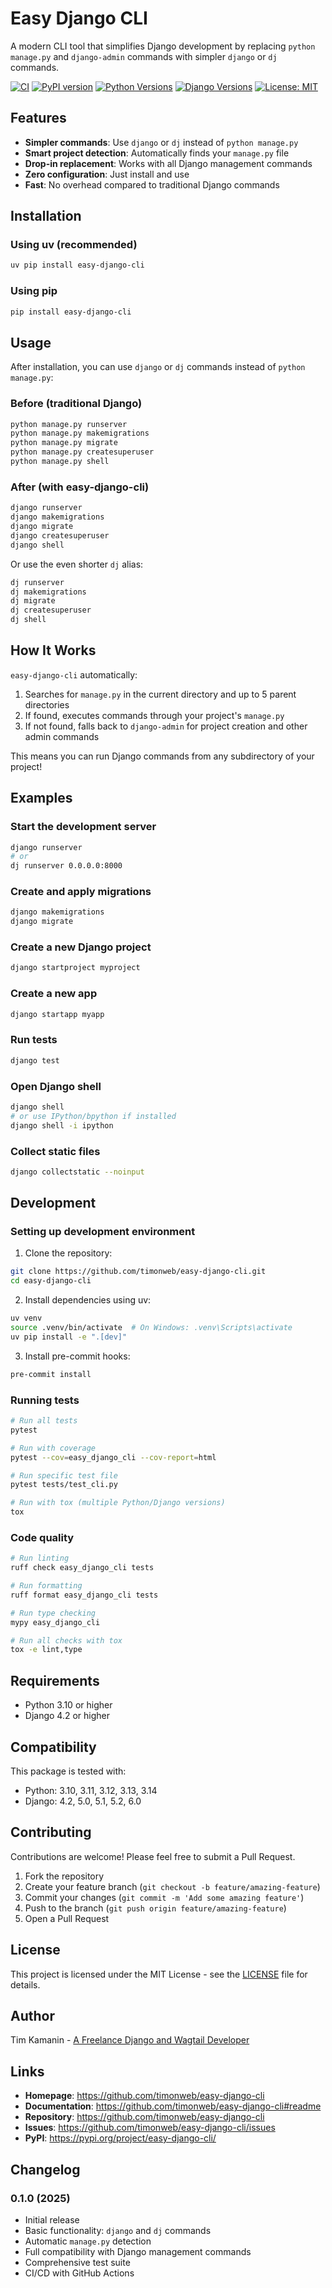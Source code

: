 # Easy Django CLI

A modern CLI tool that simplifies Django development by replacing `python manage.py` and `django-admin` commands with simpler `django` or `dj` commands.

[![CI](https://github.com/timonweb/easy-django-cli/actions/workflows/ci.yml/badge.svg)](https://github.com/timonweb/easy-django-cli/actions/workflows/ci.yml)
[![PyPI version](https://badge.fury.io/py/easy-django-cli.svg)](https://badge.fury.io/py/easy-django-cli)
[![Python Versions](https://img.shields.io/pypi/pyversions/easy-django-cli.svg)](https://pypi.org/project/easy-django-cli/)
[![Django Versions](https://img.shields.io/badge/django-4.2%20%7C%205.0%20%7C%205.1%20%7C%205.2%20%7C%206.0-blue.svg)](https://www.djangoproject.com/)
[![License: MIT](https://img.shields.io/badge/License-MIT-yellow.svg)](https://opensource.org/licenses/MIT)

## Features

- **Simpler commands**: Use `django` or `dj` instead of `python manage.py`
- **Smart project detection**: Automatically finds your `manage.py` file
- **Drop-in replacement**: Works with all Django management commands
- **Zero configuration**: Just install and use
- **Fast**: No overhead compared to traditional Django commands

## Installation

### Using uv (recommended)

```bash
uv pip install easy-django-cli
```

### Using pip

```bash
pip install easy-django-cli
```

## Usage

After installation, you can use `django` or `dj` commands instead of `python manage.py`:

### Before (traditional Django)

```bash
python manage.py runserver
python manage.py makemigrations
python manage.py migrate
python manage.py createsuperuser
python manage.py shell
```

### After (with easy-django-cli)

```bash
django runserver
django makemigrations
django migrate
django createsuperuser
django shell
```

Or use the even shorter `dj` alias:

```bash
dj runserver
dj makemigrations
dj migrate
dj createsuperuser
dj shell
```

## How It Works

`easy-django-cli` automatically:

1. Searches for `manage.py` in the current directory and up to 5 parent directories
2. If found, executes commands through your project's `manage.py`
3. If not found, falls back to `django-admin` for project creation and other admin commands

This means you can run Django commands from any subdirectory of your project!

## Examples

### Start the development server

```bash
django runserver
# or
dj runserver 0.0.0.0:8000
```

### Create and apply migrations

```bash
django makemigrations
django migrate
```

### Create a new Django project

```bash
django startproject myproject
```

### Create a new app

```bash
django startapp myapp
```

### Run tests

```bash
django test
```

### Open Django shell

```bash
django shell
# or use IPython/bpython if installed
django shell -i ipython
```

### Collect static files

```bash
django collectstatic --noinput
```

## Development

### Setting up development environment

1. Clone the repository:

```bash
git clone https://github.com/timonweb/easy-django-cli.git
cd easy-django-cli
```

2. Install dependencies using uv:

```bash
uv venv
source .venv/bin/activate  # On Windows: .venv\Scripts\activate
uv pip install -e ".[dev]"
```

3. Install pre-commit hooks:

```bash
pre-commit install
```

### Running tests

```bash
# Run all tests
pytest

# Run with coverage
pytest --cov=easy_django_cli --cov-report=html

# Run specific test file
pytest tests/test_cli.py

# Run with tox (multiple Python/Django versions)
tox
```

### Code quality

```bash
# Run linting
ruff check easy_django_cli tests

# Run formatting
ruff format easy_django_cli tests

# Run type checking
mypy easy_django_cli

# Run all checks with tox
tox -e lint,type
```

## Requirements

- Python 3.10 or higher
- Django 4.2 or higher

## Compatibility

This package is tested with:

- Python: 3.10, 3.11, 3.12, 3.13, 3.14
- Django: 4.2, 5.0, 5.1, 5.2, 6.0

## Contributing

Contributions are welcome! Please feel free to submit a Pull Request.

1. Fork the repository
2. Create your feature branch (`git checkout -b feature/amazing-feature`)
3. Commit your changes (`git commit -m 'Add some amazing feature'`)
4. Push to the branch (`git push origin feature/amazing-feature`)
5. Open a Pull Request

## License

This project is licensed under the MIT License - see the [LICENSE](LICENSE) file for details.

## Author

Tim Kamanin - [A Freelance Django and Wagtail Developer](https://timonweb.com)

## Links

- **Homepage**: https://github.com/timonweb/easy-django-cli
- **Documentation**: https://github.com/timonweb/easy-django-cli#readme
- **Repository**: https://github.com/timonweb/easy-django-cli
- **Issues**: https://github.com/timonweb/easy-django-cli/issues
- **PyPI**: https://pypi.org/project/easy-django-cli/

## Changelog

### 0.1.0 (2025)

- Initial release
- Basic functionality: `django` and `dj` commands
- Automatic `manage.py` detection
- Full compatibility with Django management commands
- Comprehensive test suite
- CI/CD with GitHub Actions
